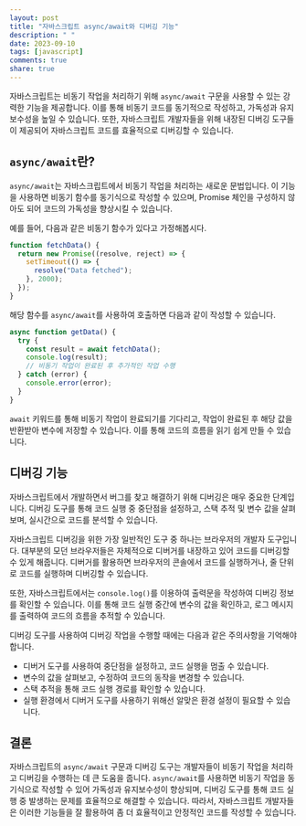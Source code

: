 ```yaml
---
layout: post
title: "자바스크립트 async/await와 디버깅 기능"
description: " "
date: 2023-09-10
tags: [javascript]
comments: true
share: true
---
```


자바스크립트는 비동기 작업을 처리하기 위해 `async/await` 구문을 사용할 수 있는 강력한 기능을 제공합니다. 이를 통해 비동기 코드를 동기적으로 작성하고, 가독성과 유지보수성을 높일 수 있습니다. 또한, 자바스크립트 개발자들을 위해 내장된 디버깅 도구들이 제공되어 자바스크립트 코드를 효율적으로 디버깅할 수 있습니다.

## `async/await`란?

`async/await`는 자바스크립트에서 비동기 작업을 처리하는 새로운 문법입니다. 이 기능을 사용하면 비동기 함수를 동기식으로 작성할 수 있으며, Promise 체인을 구성하지 않아도 되어 코드의 가독성을 향상시킬 수 있습니다.

예를 들어, 다음과 같은 비동기 함수가 있다고 가정해봅시다.

```javascript
function fetchData() {
  return new Promise((resolve, reject) => {
    setTimeout(() => {
      resolve("Data fetched");
    }, 2000);
  });
}
```

해당 함수를 `async/await`를 사용하여 호출하면 다음과 같이 작성할 수 있습니다.

```javascript
async function getData() {
  try {
    const result = await fetchData();
    console.log(result);
    // 비동기 작업이 완료된 후 추가적인 작업 수행
  } catch (error) {
    console.error(error);
  }
}
```

`await` 키워드를 통해 비동기 작업이 완료되기를 기다리고, 작업이 완료된 후 해당 값을 반환받아 변수에 저장할 수 있습니다. 이를 통해 코드의 흐름을 읽기 쉽게 만들 수 있습니다.

## 디버깅 기능

자바스크립트에서 개발하면서 버그를 찾고 해결하기 위해 디버깅은 매우 중요한 단계입니다. 디버깅 도구를 통해 코드 실행 중 중단점을 설정하고, 스택 추적 및 변수 값을 살펴보며, 실시간으로 코드를 분석할 수 있습니다.

자바스크립트 디버깅을 위한 가장 일반적인 도구 중 하나는 브라우저의 개발자 도구입니다. 대부분의 모던 브라우저들은 자체적으로 디버거를 내장하고 있어 코드를 디버깅할 수 있게 해줍니다. 디버거를 활용하면 브라우저의 콘솔에서 코드를 실행하거나, 줄 단위로 코드를 실행하며 디버깅할 수 있습니다.

또한, 자바스크립트에서는 `console.log()`를 이용하여 출력문을 작성하여 디버깅 정보를 확인할 수 있습니다. 이를 통해 코드 실행 중간에 변수의 값을 확인하고, 로그 메시지를 출력하여 코드의 흐름을 추적할 수 있습니다.

디버깅 도구를 사용하여 디버깅 작업을 수행할 때에는 다음과 같은 주의사항을 기억해야 합니다.

- 디버거 도구를 사용하여 중단점을 설정하고, 코드 실행을 멈출 수 있습니다.
- 변수의 값을 살펴보고, 수정하여 코드의 동작을 변경할 수 있습니다.
- 스택 추적을 통해 코드 실행 경로를 확인할 수 있습니다.
- 실행 환경에서 디버거 도구를 사용하기 위해선 알맞은 환경 설정이 필요할 수 있습니다.

## 결론

자바스크립트의 `async/await` 구문과 디버깅 도구는 개발자들이 비동기 작업을 처리하고 디버깅을 수행하는 데 큰 도움을 줍니다. `async/await`를 사용하면 비동기 작업을 동기식으로 작성할 수 있어 가독성과 유지보수성이 향상되며, 디버깅 도구를 통해 코드 실행 중 발생하는 문제를 효율적으로 해결할 수 있습니다. 따라서, 자바스크립트 개발자들은 이러한 기능들을 잘 활용하여 좀 더 효율적이고 안정적인 코드를 작성할 수 있습니다.
